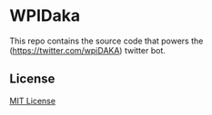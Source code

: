 # WPIDaka

This repo contains the source code that powers the
(https://twitter.com/wpiDAKA) twitter bot.

## License
[MIT License](http://en.wikipedia.org/wiki/MIT_License)
